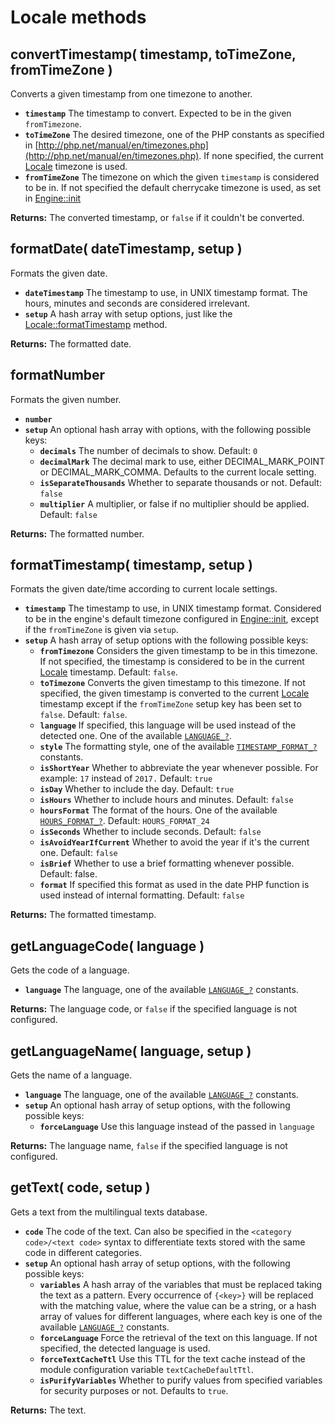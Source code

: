 # Locale methods

## convertTimestamp\( timestamp, toTimeZone, fromTimeZone \) <a id="converttimestamp"></a>

Converts a given timestamp from one timezone to another.

* **`timestamp`** The timestamp to convert. Expected to be in the given `fromTimezone`. 
* **`toTimeZone`** The desired timezone, one of the PHP constants as specified in [http://php.net/manual/en/timezones.php](http://php.net/manual/en/timezones.php). If none specified, the current [Locale](./) timezone is used.
* **`fromTimeZone`** The timezone on which the given `timestamp` is considered to be in. If not specified the default cherrycake timezone is used, as set in [Engine::init](../../core-classes/engine/methods.md#init)

**Returns:** The converted timestamp, or `false` if it couldn't be converted.

## formatDate\( dateTimestamp, setup \) <a id="formatdate"></a>

Formats the given date.

* **`dateTimestamp`** The timestamp to use, in UNIX timestamp format. The hours, minutes and seconds are considered irrelevant.
* **`setup`** A hash array with setup options, just like the [Locale::formatTimestamp](locale-methods.md#formattimestamp) method.

**Returns:** The formatted date.

## formatNumber

Formats the given number.

* **`number`**
* **`setup`** An optional hash array with options, with the following possible keys:
  * **`decimals`** The number of decimals to show. Default: `0`
  * **`decimalMark`** The decimal mark to use, either DECIMAL\_MARK\_POINT or DECIMAL\_MARK\_COMMA. Defaults to the current locale setting.
  * **`isSeparateThousands`** Whether to separate thousands or not. Default: `false`
  * **`multiplier`** A multiplier, or false if no multiplier should be applied. Default: `false`

**Returns:** The formatted number.

## formatTimestamp\( timestamp, setup \) <a id="formattimestamp"></a>

Formats the given date/time according to current locale settings.

* **`timestamp`** The timestamp to use, in UNIX timestamp format. Considered to be in the engine's default timezone configured in [Engine::init](../../core-classes/engine/methods.md#init), except if the `fromTimeZone` is given via `setup`.
* **`setup`** A hash array of setup options with the following possible keys:
  * **`fromTimezone`** Considers the given timestamp to be in this timezone. If not specified, the timestamp is considered to be in the current [Locale](./) timestamp. Default: `false`.
  * **`toTimezone`** Converts the given timestamp to this timezone. If not specified, the given timestamp is converted to the current [Locale](./) timestamp except if the `fromTimeZone` setup key has been set to `false`. Default: `false`.
  * **`language`** If specified, this language will be used instead of the detected one. One of the available [`LANGUAGE_?`](./#constants).
  * **`style`** The formatting style, one of the available [`TIMESTAMP_FORMAT_?`](./#constants) constants.
  * **`isShortYear`** Whether to abbreviate the year whenever possible. For example: `17` instead of `2017.` Default: `true`
  * **`isDay`** Whether to include the day. Default: `true`
  * **`isHours`** Whether to include hours and minutes. Default: `false`
  * **`hoursFormat`** The format of the hours. One of the available [`HOURS_FORMAT_?`](./#constants). Default: `HOURS_FORMAT_24`
  * **`isSeconds`** Whether to include seconds. Default: `false`
  * **`isAvoidYearIfCurrent`** Whether to avoid the year if it's the current one. Default: `false`
  * **`isBrief`** Whether to use a brief formatting whenever possible. Default: false.
  * **`format`** If specified this format as used in the date PHP function is used instead of internal formatting. Default: `false`

**Returns:** The formatted timestamp.

## getLanguageCode\( language \) <a id="getlanguagecode"></a>

Gets the code of a language.

* **`language`** The language, one of the available [`LANGUAGE_?`](./#constants) constants.

**Returns:** The language code, or `false` if the specified language is not configured.

## getLanguageName\( language, setup \) <a id="getlanguagename"></a>

Gets the name of a language.

* **`language`** The language, one of the available [`LANGUAGE_?`](./#constants) constants.
* **`setup`** An optional hash array of setup options, with the following possible keys:
  * **`forceLanguage`** Use this language instead of the passed in `language`

**Returns:** The language name, `false` if the specified language is not configured.

## getText\( code, setup \) <a id="gettext"></a>

Gets a text from the multilingual texts database.

* **`code`** The code of the text. Can also be specified in the `<category code>/<text code>` syntax to differentiate texts stored with the same code in different categories.
* **`setup`** An optional hash array of setup options, with the following possible keys:
  * **`variables`** A hash array of the variables that must be replaced taking the text as a pattern. Every occurrence of `{<key>}` will be replaced with the matching value, where the value can be a string, or a hash array of values for different languages, where each key is one of the available [`LANGUAGE_?`](./#constants) constants.
  * **`forceLanguage`** Force the retrieval of the text on this language. If not specified, the detected language is used.
  * **`forceTextCacheTtl`** Use this TTL for the text cache instead of the module configuration variable `textCacheDefaultTtl`.
  * **`isPurifyVariables`** Whether to purify values from specified variables for security purposes or not. Defaults to `true`.

**Returns:** The text.

